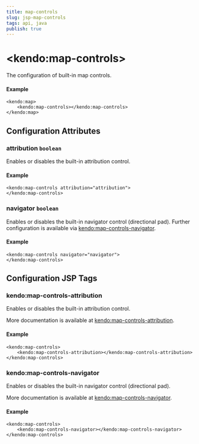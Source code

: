 ```yaml
---
title: map-controls
slug: jsp-map-controls
tags: api, java
publish: true
---
```


# \<kendo:map-controls\>

The configuration of built-in map controls.

#### Example
    <kendo:map>
        <kendo:map-controls></kendo:map-controls>
    </kendo:map>

## Configuration Attributes

### attribution `boolean`

Enables or disables the built-in attribution control.

#### Example
    <kendo:map-controls attribution="attribution">
    </kendo:map-controls>

### navigator `boolean`

Enables or disables the built-in navigator control (directional pad). Further configuration is available via [kendo:map-controls-navigator](#kendo-map-controls-navigator). 

#### Example
    <kendo:map-controls navigator="navigator">
    </kendo:map-controls>

##  Configuration JSP Tags

### kendo:map-controls-attribution

Enables or disables the built-in attribution control.

More documentation is available at [kendo:map-controls-attribution](/kendo-ui/api/wrappers/jsp/map/controls-attribution).

#### Example

    <kendo:map-controls>
        <kendo:map-controls-attribution></kendo:map-controls-attribution>
    </kendo:map-controls>

### kendo:map-controls-navigator

Enables or disables the built-in navigator control (directional pad).

More documentation is available at [kendo:map-controls-navigator](/kendo-ui/api/wrappers/jsp/map/controls-navigator).

#### Example

    <kendo:map-controls>
        <kendo:map-controls-navigator></kendo:map-controls-navigator>
    </kendo:map-controls>


